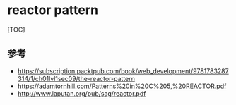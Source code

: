 # reactor pattern

[TOC]



## 参考

*  https://subscription.packtpub.com/book/web_development/9781783287314/1/ch01lvl1sec09/the-reactor-pattern 
* https://adamtornhill.com/Patterns%20in%20C%205,%20REACTOR.pdf
*  http://www.laputan.org/pub/sag/reactor.pdf 